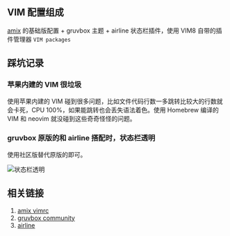## VIM 配置组成
[amix](https://github.com/amix/vimrc) 的基础版配置 + gruvbox 主题 + airline 状态栏插件，使用 VIM8 自带的插件管理器 `VIM packages`

## 踩坑记录

### 苹果内建的 VIM 很垃圾

使用苹果内建的 VIM 碰到很多问题，比如文件代码行数一多跳转比较大的行数就会卡死，CPU 100%，如果能跳转也会丢失语法着色。使用 Homebrew 编译的 VIM 和 neovim 就没碰到这些奇奇怪怪的问题。

### gruvbox 原版的和 airline 搭配时，状态栏透明

使用社区版替代原版的即可。

![状态栏透明](https://user-images.githubusercontent.com/41773861/93527378-5caed500-f96b-11ea-9468-257665bde0b5.png)

## 相关链接

1. [amix vimrc](https://github.com/amix/vimrc)
2. [gruvbox community](https://github.com/gruvbox-community/gruvbox)
3. [airline](https://github.com/vim-airline/vim-airline)
